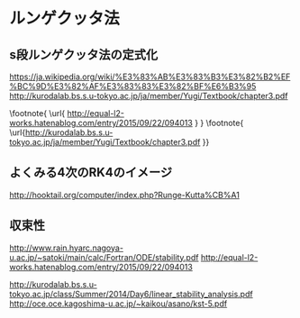 # ルンゲクッタ法

## s段ルンゲクッタ法の定式化

https://ja.wikipedia.org/wiki/%E3%83%AB%E3%83%B3%E3%82%B2%EF%BC%9D%E3%82%AF%E3%83%83%E3%82%BF%E6%B3%95
http://kurodalab.bs.s.u-tokyo.ac.jp/ja/member/Yugi/Textbook/chapter3.pdf


\footnote{ \url{ http://equal-l2-works.hatenablog.com/entry/2015/09/22/094013 } }
\footnote{ \url{http://kurodalab.bs.s.u-tokyo.ac.jp/ja/member/Yugi/Textbook/chapter3.pdf }}

## よくみる4次のRK4のイメージ
http://hooktail.org/computer/index.php?Runge-Kutta%CB%A1

## 収束性
http://www.rain.hyarc.nagoya-u.ac.jp/~satoki/main/calc/Fortran/ODE/stability.pdf
http://equal-l2-works.hatenablog.com/entry/2015/09/22/094013

http://kurodalab.bs.s.u-tokyo.ac.jp/class/Summer/2014/Day6/linear_stability_analysis.pdf
http://oce.oce.kagoshima-u.ac.jp/~kaikou/asano/kst-5.pdf


